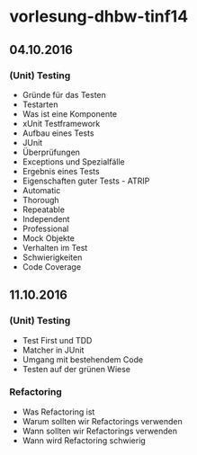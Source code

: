 # vorlesung-dhbw-tinf14
## 04.10.2016
### (Unit) Testing
* Gründe für das Testen
* Testarten
* Was ist eine Komponente
* xUnit Testframework
 * Aufbau eines Tests
 * JUnit
 * Überprüfungen 
 * Exceptions und Spezialfälle
* Ergebnis eines Tests
* Eigenschaften guter Tests - ATRIP
 * Automatic
 * Thorough
 * Repeatable
 * Independent
 * Professional
* Mock Objekte
 * Verhalten im Test
 * Schwierigkeiten
* Code Coverage

## 11.10.2016
### (Unit) Testing
* Test First und TDD
* Matcher in JUnit
* Umgang mit bestehendem Code
* Testen auf der grünen Wiese
### Refactoring
* Was Refactoring ist
* Warum sollten wir Refactorings verwenden
* Wann sollten wir Refactorings verwenden
* Wann wird Refactoring schwierig

